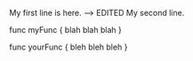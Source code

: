 My first line is here. --> EDITED
My second line.

func myFunc {
	blah
	blah
	blah
}

func yourFunc {
	bleh 
    bleh
    bleh
}